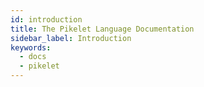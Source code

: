 ```yaml
---
id: introduction
title: The Pikelet Language Documentation
sidebar_label: Introduction
keywords:
  - docs
  - pikelet
---
```

